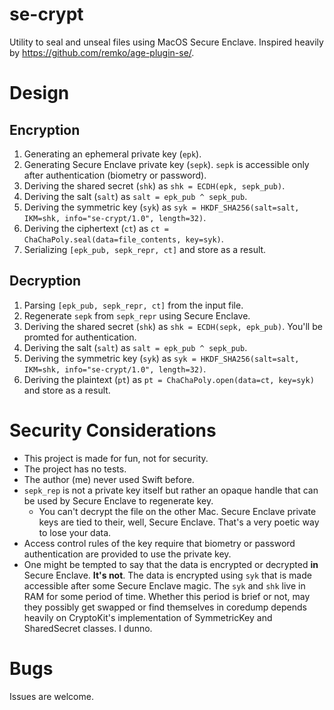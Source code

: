 # se-crypt

Utility to seal and unseal files using MacOS Secure Enclave. Inspired heavily by https://github.com/remko/age-plugin-se/.

# Design

## Encryption

1. Generating an ephemeral private key (`epk`).
2. Generating Secure Enclave private key (`sepk`). `sepk` is accessible only after authentication (biometry or password).
3. Deriving the shared secret (`shk`) as `shk = ECDH(epk, sepk_pub)`.
4. Deriving the salt (`salt`) as `salt = epk_pub ^ sepk_pub`.
5. Deriving the symmetric key (`syk`) as `syk = HKDF_SHA256(salt=salt, IKM=shk, info="se-crypt/1.0", length=32)`.
6. Deriving the ciphertext (`ct`) as `ct = ChaChaPoly.seal(data=file_contents, key=syk)`.
7. Serializing `[epk_pub, sepk_repr, ct]` and store as a result.

## Decryption

1. Parsing `[epk_pub, sepk_repr, ct]` from the input file.
2. Regenerate `sepk` from `sepk_repr` using Secure Enclave.
3. Deriving the shared secret (`shk`) as `shk = ECDH(sepk, epk_pub)`. You'll be promted for authentication.
4. Deriving the salt (`salt`) as `salt = epk_pub ^ sepk_pub`.
5. Deriving the symmetric key (`syk`) as `syk = HKDF_SHA256(salt=salt, IKM=shk, info="se-crypt/1.0", length=32)`.
6. Deriving the plaintext (`pt`) as `pt = ChaChaPoly.open(data=ct, key=syk)` and store as a result.

# Security Considerations

- This project is made for fun, not for security.
- The project has no tests.
- The author (me) never used Swift before.
- `sepk_rep` is not a private key itself but rather an opaque handle that can be used by Secure Enclave to regenerate key.
    - You can't decrypt the file on the other Mac. Secure Enclave private keys are tied to their, well, Secure Enclave. That's a very poetic way to lose your data.
- Access control rules of the key require that biometry or password authentication are provided to use the private key.
- One might be tempted to say that the data is encrypted or decrypted **in** Secure Enclave. **It's not**. The data is encrypted using `syk` that is made accessible after some Secure Enclave magic. The `syk` and `shk` live in RAM for some period of time. Whether this period is brief or not, may they possibly get swapped or find themselves in coredump depends heavily on CryptoKit's implementation of SymmetricKey and SharedSecret classes. I dunno.

# Bugs

Issues are welcome.
